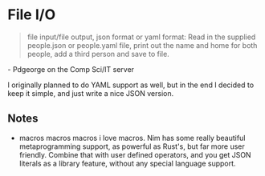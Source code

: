 # File I/O
> file input/file output, json format or yaml format: Read in the supplied people.json or people.yaml file, print out the name and home for both people, add a third person and save to file.

\- Pdgeorge on the Comp Sci/IT server

I originally planned to do YAML support as well, but in the end I decided to keep it simple, and just write a nice JSON version.

## Notes
- macros macros macros i love macros. Nim has some really beautiful metaprogramming support, as powerful as Rust's, but far more user friendly. Combine that with user defined operators, and you get JSON literals as a library feature, without any special language support.
